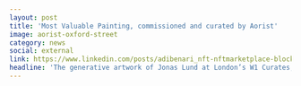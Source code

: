 ```yaml
---
layout: post
title: 'Most Valuable Painting, commissioned and curated by Aorist'
image: aorist-oxford-street
category: news
social: external
link: https://www.linkedin.com/posts/adibenari_nft-nftmarketplace-blockchain-activity-6919898096227241984-m4fi?utm_source=linkedin_share&utm_medium=member_desktop_web
headline: 'The generative artwork of Jonas Lund at London’s W1 Curates, with some of the Applied Blockchain team making this happen on the Aorist marketplace.'
---
```

